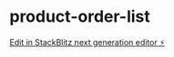 # product-order-list

[Edit in StackBlitz next generation editor ⚡️](https://stackblitz.com/~/github.com/Rijish13Ahuja/product-order-list)